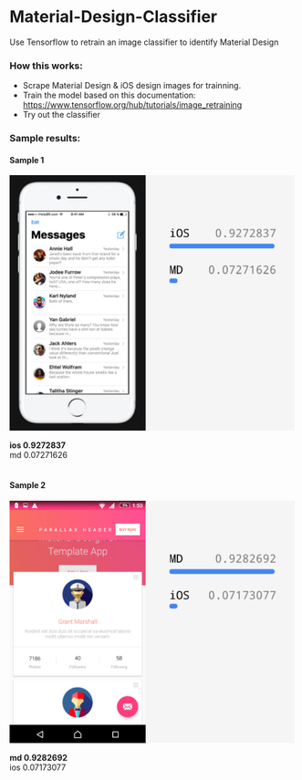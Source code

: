 # Material-Design-Classifier
Use Tensorflow to retrain an image classifier to identify Material Design


### How this works:
- Scrape Material Design & iOS design images for trainning.
- Train the model based on this documentation: https://www.tensorflow.org/hub/tutorials/image_retraining
- Try out the classifier


### Sample results:
#### Sample 1
<img src="https://github.com/auxdesigner/Material-Design-Classifier/raw/master/test/result1.png" width="500">

**ios 0.9272837**<br/>
md 0.07271626<br/><br/>

#### Sample 2
<img src="https://github.com/auxdesigner/Material-Design-Classifier/raw/master/test/result2.png" width="500">

**md 0.9282692**<br/>
ios 0.07173077
